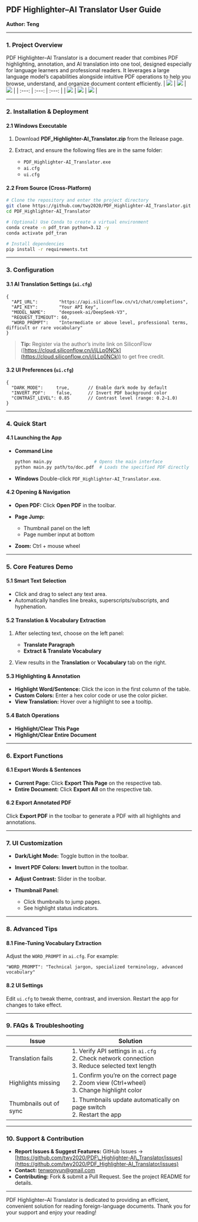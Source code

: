 ## PDF Highlighter–AI Translator User Guide

**Author: Teng**

---

### 1. Project Overview

PDF Highlighter–AI Translator is a document reader that combines PDF highlighting, annotation, and AI translation into one tool, designed especially for language learners and professional readers. It leverages a large language model’s capabilities alongside intuitive PDF operations to help you browse, understand, and organize document content efficiently.
| ![](https://github.com/twy2020/PDF_Highlighter-AI_Translator/blob/main/pics/12887b091035f976d8eceaaaf181e243.png) | ![](https://github.com/twy2020/PDF_Highlighter-AI_Translator/blob/main/pics/21800d47bb8fb28f5988d376e76b5ddd.png) | ![](https://github.com/twy2020/PDF_Highlighter-AI_Translator/blob/main/pics/8936fbc4fb94c081a5debade846e3b6f.png) |
| :---: | :---: | :---: |
| ![](https://github.com/twy2020/PDF_Highlighter-AI_Translator/blob/main/pics/a55e09ac693cc017d467b92b386d1b39.png)  | ![](https://github.com/twy2020/PDF_Highlighter-AI_Translator/blob/main/pics/e0b83c24876116560e999ed42a1a80f3.png) | ![](https://github.com/twy2020/PDF_Highlighter-AI_Translator/blob/main/pics/e446d0434d776918ceb5928369326e8a.png) |


---

### 2. Installation & Deployment

#### 2.1 Windows Executable

1. Download **PDF\_Highlighter-AI\_Translator.zip** from the Release page.
2. Extract, and ensure the following files are in the same folder:

   * `PDF_Highlighter-AI_Translator.exe`
   * `ai.cfg`
   * `ui.cfg`

#### 2.2 From Source (Cross-Platform)

```bash
# Clone the repository and enter the project directory
git clone https://github.com/twy2020/PDF_Highlighter-AI_Translator.git
cd PDF_Highlighter-AI_Translator

# (Optional) Use Conda to create a virtual environment
conda create -n pdf_tran python=3.12 -y
conda activate pdf_tran

# Install dependencies
pip install -r requirements.txt
```

---

### 3. Configuration

#### 3.1 AI Translation Settings (`ai.cfg`)

```jsonc
{
  "API_URL":        "https://api.siliconflow.cn/v1/chat/completions",
  "API_KEY":        "Your API Key",
  "MODEL_NAME":     "deepseek-ai/DeepSeek-V3",
  "REQUEST_TIMEOUT": 60,
  "WORD_PROMPT":    "Intermediate or above level, professional terms, difficult or rare vocabulary"
}
```

> **Tip:** Register via the author’s invite link on SiliconFlow ([https://cloud.siliconflow.cn/i/jLLp0NCk](https://cloud.siliconflow.cn/i/jLLp0NCk)) to get free credit.

#### 3.2 UI Preferences (`ui.cfg`)

```jsonc
{
  "DARK_MODE":     true,       // Enable dark mode by default
  "INVERT_PDF":    false,      // Invert PDF background color
  "CONTRAST_LEVEL": 0.85       // Contrast level (range: 0.2–1.0)
}
```

---

### 4. Quick Start

#### 4.1 Launching the App

* **Command Line**

  ```bash
  python main.py                # Opens the main interface
  python main.py path/to/doc.pdf  # Loads the specified PDF directly
  ```

* **Windows**
  Double-click `PDF_Highlighter-AI_Translator.exe`.

#### 4.2 Opening & Navigation

* **Open PDF:** Click **Open PDF** in the toolbar.
* **Page Jump:**

  * Thumbnail panel on the left
  * Page number input at bottom
* **Zoom:** Ctrl + mouse wheel

---

### 5. Core Features Demo

#### 5.1 Smart Text Selection

* Click and drag to select any text area.
* Automatically handles line breaks, superscripts/subscripts, and hyphenation.

#### 5.2 Translation & Vocabulary Extraction

1. After selecting text, choose on the left panel:

   * **Translate Paragraph**
   * **Extract & Translate Vocabulary**
2. View results in the **Translation** or **Vocabulary** tab on the right.

#### 5.3 Highlighting & Annotation

* **Highlight Word/Sentence:** Click the icon in the first column of the table.
* **Custom Colors:** Enter a hex color code or use the color picker.
* **View Translation:** Hover over a highlight to see a tooltip.

#### 5.4 Batch Operations

* **Highlight/Clear This Page**
* **Highlight/Clear Entire Document**

---

### 6. Export Functions

#### 6.1 Export Words & Sentences

* **Current Page:** Click **Export This Page** on the respective tab.
* **Entire Document:** Click **Export All** on the respective tab.

#### 6.2 Export Annotated PDF

Click **Export PDF** in the toolbar to generate a PDF with all highlights and annotations.

---

### 7. UI Customization

* **Dark/Light Mode:** Toggle button in the toolbar.
* **Invert PDF Colors:** **Invert** button in the toolbar.
* **Adjust Contrast:** Slider in the toolbar.
* **Thumbnail Panel:**

  * Click thumbnails to jump pages.
  * See highlight status indicators.

---

### 8. Advanced Tips

#### 8.1 Fine-Tuning Vocabulary Extraction

Adjust the `WORD_PROMPT` in `ai.cfg`. For example:

```jsonc
"WORD_PROMPT": "Technical jargon, specialized terminology, advanced vocabulary"
```

#### 8.2 UI Settings

Edit `ui.cfg` to tweak theme, contrast, and inversion. Restart the app for changes to take effect.

---

### 9. FAQs & Troubleshooting

| Issue                  | Solution                                                                                            |
| ---------------------- | --------------------------------------------------------------------------------------------------- |
| Translation fails      | 1. Verify API settings in `ai.cfg`<br>2. Check network connection<br>3. Reduce selected text length |
| Highlights missing     | 1. Confirm you’re on the correct page<br>2. Zoom view (Ctrl+wheel)<br>3. Change highlight color     |
| Thumbnails out of sync | 1. Thumbnails update automatically on page switch<br>2. Restart the app                             |

---

### 10. Support & Contribution

* **Report Issues & Suggest Features:**
  GitHub Issues → [https://github.com/twy2020/PDF\_Highlighter-AI\_Translator/issues](https://github.com/twy2020/PDF_Highlighter-AI_Translator/issues)
* **Contact:** [tenwonyun@gmail.com](mailto:tenwonyun@gmail.com)
* **Contributing:** Fork & submit a Pull Request. See the project README for details.

---

PDF Highlighter–AI Translator is dedicated to providing an efficient, convenient solution for reading foreign-language documents. Thank you for your support and enjoy your reading!
